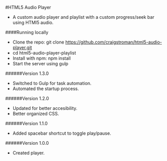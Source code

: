 #HTML5 Audio Player


- A custom audio player and playlist with a custom progress/seek bar using HTMl5 audio.

####Running locally
- Clone the repo: git clone https://github.com/craigstroman/html5-audio-player.git
- cd html5-audio-player-playlist
- Install with npm: npm install
- Start the server using gulp

######Version 1.3.0
- Switched to Gulp for task automation.
- Automated the startup process.

######Version 1.2.0
- Updated for better accesibility.
- Better organized CSS.

######Version 1.1.0
- Added spacebar shortcut to toggle play/pause.

######Version 1.0.0
- Created player.
